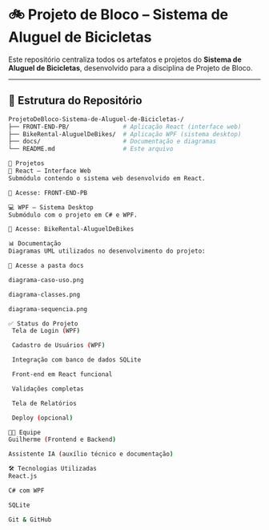 # 🚲 Projeto de Bloco – Sistema de Aluguel de Bicicletas

Este repositório centraliza todos os artefatos e projetos do **Sistema de Aluguel de Bicicletas**, desenvolvido para a disciplina de Projeto de Bloco.

---

## 📁 Estrutura do Repositório

```bash
ProjetoDeBloco-Sistema-de-Aluguel-de-Bicicletas-/
├── FRONT-END-PB/               # Aplicação React (interface web)
├── BikeRental-AluguelDeBikes/  # Aplicação WPF (sistema desktop)
├── docs/                       # Documentação e diagramas
└── README.md                   # Este arquivo

🚀 Projetos
🧩 React – Interface Web
Submódulo contendo o sistema web desenvolvido em React.

📂 Acesse: FRONT-END-PB

💻 WPF – Sistema Desktop
Submódulo com o projeto em C# e WPF.

📂 Acesse: BikeRental-AluguelDeBikes

📊 Documentação
Diagramas UML utilizados no desenvolvimento do projeto:

📁 Acesse a pasta docs

diagrama-caso-uso.png

diagrama-classes.png

diagrama-sequencia.png

✅ Status do Projeto
 Tela de Login (WPF)

 Cadastro de Usuários (WPF)

 Integração com banco de dados SQLite

 Front-end em React funcional

 Validações completas

 Tela de Relatórios

 Deploy (opcional)

👨‍💻 Equipe
Guilherme (Frontend e Backend)

Assistente IA (auxílio técnico e documentação)

🛠️ Tecnologias Utilizadas
React.js

C# com WPF

SQLite

Git & GitHub

